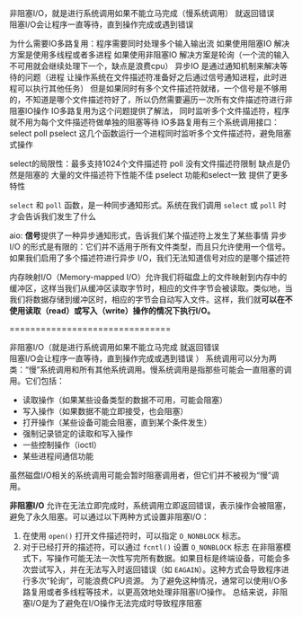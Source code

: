 非阻塞I/O，就是进行系统调用如果不能立马完成（慢系统调用） 就返回错误  
阻塞I/O会让程序一直等待，直到操作完成或遇到错误

为什么需要IO多路复用：程序需要同时处理多个输入输出流
如果使用阻塞IO 解决方案是使用多线程或者多进程
如果使用非阻塞IO 解决方案是轮询（一个流的输入不可用就会继续处理下一个，缺点是浪费cpu）
异步IO 是通过通知机制来解决等待的问题（进程 让操作系统在文件描述符准备好之后通过信号通知进程，此时进程可以执行其他任务） 但是如果同时有多个文件描述符就绪，一个信号是不够用的，不知道是哪个文件描述符好了，所以仍然需要遍历一次所有文件描述符进行非阻塞IO操作
IO多路复用为这个问题提供了解法，
同时监听多个文件描述符，程序就不用为每个文件描述符做单独的阻塞等待
IO多路复用有三个系统调用接口：
select poll pselect
这几个函数运行一个进程同时监听多个文件描述符，避免阻塞式操作

select的局限性：最多支持1024个文件描述符
poll 没有文件描述符限制 缺点是仍然是阻塞的 大量的文件描述符下性能不佳
pselect 功能和select一致 提供了更多特性


`select` 和 `poll` 函数，是一种同步通知形式。系统在我们调用 `select` 或 `poll` 时才会告诉我们发生了什么

aio:
**信号**提供了一种异步通知形式，告诉我们某个描述符上发生了某些事情
异步 I/O 的形式是有限的：它们并不适用于所有文件类型，而且只允许使用一个信号。如果我们启用了多个描述符进行异步 I/O，我们无法知道信号对应的是哪个描述符

内存映射I/O（Memory-mapped I/O）允许我们将磁盘上的文件映射到内存中的缓冲区，这样当我们从缓冲区读取字节时，相应的文件字节会被读取。类似地，当我们将数据存储到缓冲区时，相应的字节会自动写入文件。这样，我们就**可以在不使用读取（read）或写入（write）操作的情况下执行I/O。**





===============================

非阻塞I/O（就是进行系统调用如果不能立马完成 就返回错误  
阻塞I/O会让程序一直等待，直到操作完成或遇到错误
）
系统调用可以分为两类：“慢”系统调用和所有其他系统调用。慢系统调用是指那些可能会一直阻塞的调用。它们包括：
- 读取操作（如果某些设备类型的数据不可用，可能会阻塞）
- 写入操作（如果数据不能立即接受，也会阻塞）
- 打开操作（某些设备可能会阻塞，直到某个条件发生）
- 强制记录锁定的读取和写入操作
- 一些控制操作（ioctl）
- 某些进程间通信功能

虽然磁盘I/O相关的系统调用可能会暂时阻塞调用者，但它们并不被视为“慢”调用。

**非阻塞I/O** 允许在无法立即完成时，系统调用立即返回错误，表示操作会被阻塞，避免了永久阻塞。可以通过以下两种方式设置非阻塞I/O：

1. 在使用 `open()` 打开文件描述符时，可以指定 `O_NONBLOCK` 标志。
2. 对于已经打开的描述符，可以通过 `fcntl()` 设置 `O_NONBLOCK` 标志
在非阻塞模式下，写操作可能无法一次性写完所有数据。如果目标是终端设备，可能会多次尝试写入，并在无法写入时返回错误（如 `EAGAIN`）。这种方式会导致程序进行多次“轮询”，可能浪费CPU资源。
为了避免这种情况，通常可以使用I/O多路复用或者多线程等技术，以更高效地处理非阻塞I/O操作。
总结来说，非阻塞I/O是为了避免在I/O操作无法完成时导致程序阻塞